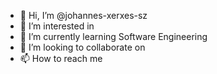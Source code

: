 - 👋 Hi, I’m @johannes-xerxes-sz
- 👀 I’m interested in 
- 🌱 I’m currently learning Software Engineering
- 💞️ I’m looking to collaborate on 
- 📫 How to reach me 

<!---
johannes-xerxes-sz/johannes-xerxes-sz is a ✨ special ✨ repository because its `README.md` (this file) appears on your GitHub profile.
You can click the Preview link to take a look at your changes.
--->
